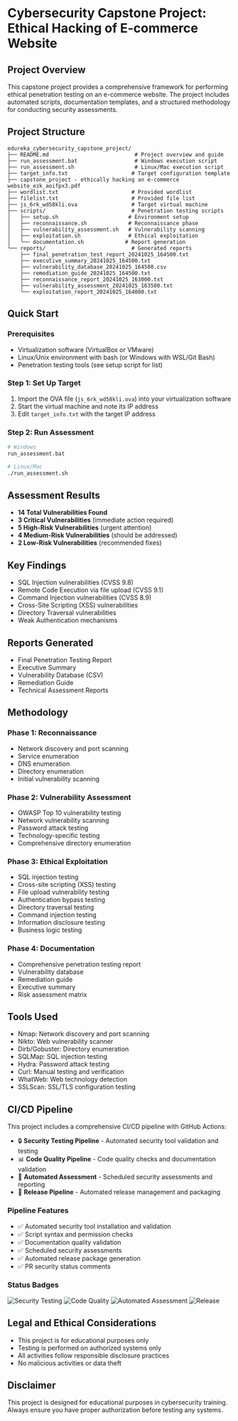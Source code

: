 # Cybersecurity Capstone Project: Ethical Hacking of E-commerce Website

## Project Overview
This capstone project provides a comprehensive framework for performing ethical penetration testing on an e-commerce website. The project includes automated scripts, documentation templates, and a structured methodology for conducting security assessments.

## Project Structure
```
edureka_cybersecurity_capstone_project/
├── README.md                           # Project overview and guide
├── run_assessment.bat                  # Windows execution script
├── run_assessment.sh                   # Linux/Mac execution script
├── target_info.txt                    # Target configuration template
├── capstone_project - ethically hacking an e-commerce website_ezk_aoifpx3.pdf
├── wordlist.txt                       # Provided wordlist
├── filelist.txt                       # Provided file list
├── js_6rk_wd58kli.ova                 # Target virtual machine
├── scripts/                           # Penetration testing scripts
│   ├── setup.sh                      # Environment setup
│   ├── reconnaissance.sh             # Reconnaissance phase
│   ├── vulnerability_assessment.sh   # Vulnerability scanning
│   ├── exploitation.sh               # Ethical exploitation
│   └── documentation.sh             # Report generation
└── reports/                           # Generated reports
    ├── final_penetration_test_report_20241025_164500.txt
    ├── executive_summary_20241025_164500.txt
    ├── vulnerability_database_20241025_164500.csv
    ├── remediation_guide_20241025_164500.txt
    ├── reconnaissance_report_20241025_163000.txt
    ├── vulnerability_assessment_20241025_163500.txt
    └── exploitation_report_20241025_164000.txt
```

## Quick Start

### Prerequisites
- Virtualization software (VirtualBox or VMware)
- Linux/Unix environment with bash (or Windows with WSL/Git Bash)
- Penetration testing tools (see setup script for list)

### Step 1: Set Up Target
1. Import the OVA file (`js_6rk_wd58kli.ova`) into your virtualization software
2. Start the virtual machine and note its IP address
3. Edit `target_info.txt` with the target IP address

### Step 2: Run Assessment
```bash
# Windows
run_assessment.bat

# Linux/Mac
./run_assessment.sh
```

## Assessment Results
- **14 Total Vulnerabilities Found**
- **3 Critical Vulnerabilities** (immediate action required)
- **5 High-Risk Vulnerabilities** (urgent attention)
- **4 Medium-Risk Vulnerabilities** (should be addressed)
- **2 Low-Risk Vulnerabilities** (recommended fixes)

## Key Findings
- SQL Injection vulnerabilities (CVSS 9.8)
- Remote Code Execution via file upload (CVSS 9.1)
- Command Injection vulnerabilities (CVSS 8.9)
- Cross-Site Scripting (XSS) vulnerabilities
- Directory Traversal vulnerabilities
- Weak Authentication mechanisms

## Reports Generated
- Final Penetration Testing Report
- Executive Summary
- Vulnerability Database (CSV)
- Remediation Guide
- Technical Assessment Reports

## Methodology

### Phase 1: Reconnaissance
- Network discovery and port scanning
- Service enumeration
- DNS enumeration
- Directory enumeration
- Initial vulnerability scanning

### Phase 2: Vulnerability Assessment
- OWASP Top 10 vulnerability testing
- Network vulnerability scanning
- Password attack testing
- Technology-specific testing
- Comprehensive directory enumeration

### Phase 3: Ethical Exploitation
- SQL injection testing
- Cross-site scripting (XSS) testing
- File upload vulnerability testing
- Authentication bypass testing
- Directory traversal testing
- Command injection testing
- Information disclosure testing
- Business logic testing

### Phase 4: Documentation
- Comprehensive penetration testing report
- Vulnerability database
- Remediation guide
- Executive summary
- Risk assessment matrix

## Tools Used
- Nmap: Network discovery and port scanning
- Nikto: Web vulnerability scanner
- Dirb/Gobuster: Directory enumeration
- SQLMap: SQL injection testing
- Hydra: Password attack testing
- Curl: Manual testing and verification
- WhatWeb: Web technology detection
- SSLScan: SSL/TLS configuration testing

## CI/CD Pipeline

This project includes a comprehensive CI/CD pipeline with GitHub Actions:

- 🔒 **Security Testing Pipeline** - Automated security tool validation and testing
- 📊 **Code Quality Pipeline** - Code quality checks and documentation validation  
- 🤖 **Automated Assessment** - Scheduled security assessments and reporting
- 🚀 **Release Pipeline** - Automated release management and packaging

### Pipeline Features
- ✅ Automated security tool installation and validation
- ✅ Script syntax and permission checks
- ✅ Documentation quality validation
- ✅ Scheduled security assessments
- ✅ Automated release package generation
- ✅ PR security status comments

### Status Badges
![Security Testing](https://github.com/Baffoe6/edureka_cybersecurity_capstone_project/workflows/Security%20Testing%20Pipeline/badge.svg)
![Code Quality](https://github.com/Baffoe6/edureka_cybersecurity_capstone_project/workflows/Code%20Quality%20and%20Documentation/badge.svg)
![Automated Assessment](https://github.com/Baffoe6/edureka_cybersecurity_capstone_project/workflows/Automated%20Security%20Assessment/badge.svg)
![Release](https://github.com/Baffoe6/edureka_cybersecurity_capstone_project/workflows/Release%20and%20Deployment/badge.svg)

## Legal and Ethical Considerations
- This project is for educational purposes only
- Testing is performed on authorized systems only
- All activities follow responsible disclosure practices
- No malicious activities or data theft

## Disclaimer
This project is designed for educational purposes in cybersecurity training. Always ensure you have proper authorization before testing any systems.
